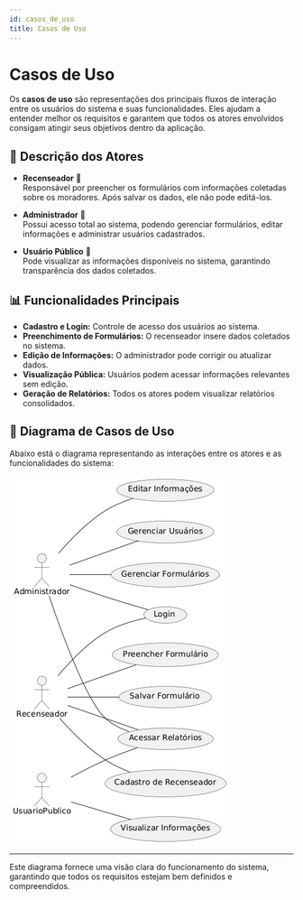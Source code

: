 ```yaml
---
id: casos_de_uso
title: Casos de Uso
---
```


# Casos de Uso

Os **casos de uso** são representações dos principais fluxos de interação entre os usuários do sistema e suas funcionalidades. Eles ajudam a entender melhor os requisitos e garantem que todos os atores envolvidos consigam atingir seus objetivos dentro da aplicação.

## 📌 Descrição dos Atores

- **Recenseador** 📝  
  Responsável por preencher os formulários com informações coletadas sobre os moradores. Após salvar os dados, ele não pode editá-los.

- **Administrador** 🔧  
  Possui acesso total ao sistema, podendo gerenciar formulários, editar informações e administrar usuários cadastrados.

- **Usuário Público** 👥  
  Pode visualizar as informações disponíveis no sistema, garantindo transparência dos dados coletados.

## 📊 Funcionalidades Principais

- **Cadastro e Login:** Controle de acesso dos usuários ao sistema.  
- **Preenchimento de Formulários:** O recenseador insere dados coletados no sistema.  
- **Edição de Informações:** O administrador pode corrigir ou atualizar dados.  
- **Visualização Pública:** Usuários podem acessar informações relevantes sem edição.  
- **Geração de Relatórios:** Todos os atores podem visualizar relatórios consolidados.  

## 🎯 Diagrama de Casos de Uso

Abaixo está o diagrama representando as interações entre os atores e as funcionalidades do sistema:

![Diagrama de Casos de Uso](../assets/Casos_de_Uso/Exemplocaso_de_uso_1.png)

---

Este diagrama fornece uma visão clara do funcionamento do sistema, garantindo que todos os requisitos estejam bem definidos e compreendidos.

